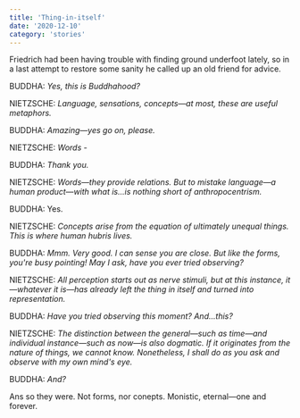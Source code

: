 ```yaml
---
title: 'Thing-in-itself'
date: '2020-12-10'
category: 'stories'
---
```


Friedrich had been having trouble with finding ground underfoot lately, so in a last attempt to restore some sanity he called up an old friend for advice.

BUDDHA: _Yes, this is Buddhahood?_

NIETZSCHE: _Language, sensations, concepts—at most, these are useful metaphors._

BUDDHA: _Amazing—yes go on, please._

NIETZSCHE: _Words -_

BUDDHA: _Thank you._

NIETZSCHE: _Words—they provide relations. But to mistake language—a human product—with what is...is nothing short of anthropocentrism._

BUDDHA: Yes.

NIETZSCHE: _Concepts arise from the equation of ultimately unequal things. This is where human hubris lives._

BUDDHA: _Mmm. Very good. I can sense you are close. But like the forms, you're busy pointing! May I ask, have you ever tried observing?_

NIETZSCHE: _All perception starts out as nerve stimuli, but at this instance, it—whatever it is—has already left the
thing in itself and turned into representation._

BUDDHA: _Have you tried observing this moment? And...this?_

NIETZSCHE: _The distinction between the general—such as time—and individual instance—such as now—is also dogmatic. If it originates from the nature of things, we cannot know. Nonetheless, I shall do as you ask and observe with my own mind's eye._

BUDDHA: _And?_

Ans so they were. Not forms, nor conepts. Monistic, eternal—one and forever.
